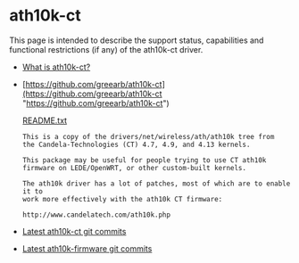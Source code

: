 # ath10k-ct

This page is intended to describe the support status, capabilities and functional restrictions (if any) of the ath10k-ct driver.

- [What is ath10k-ct?](https://www.candelatech.com/ath10k.php "https://www.candelatech.com/ath10k.php")
- [https://github.com/greearb/ath10k-ct](https://github.com/greearb/ath10k-ct "https://github.com/greearb/ath10k-ct")
  
  [README.txt](https://github.com/greearb/ath10k-ct/blob/master/README.txt)
  
  ```
  This is a copy of the drivers/net/wireless/ath/ath10k tree from
  the Candela-Technologies (CT) 4.7, 4.9, and 4.13 kernels.
   
  This package may be useful for people trying to use CT ath10k
  firmware on LEDE/OpenWRT, or other custom-built kernels.
   
  The ath10k driver has a lot of patches, most of which are to enable it to
  work more effectively with the ath10k CT firmware:
   
  http://www.candelatech.com/ath10k.php
  ```
- [Latest ath10k-ct git commits](https://git.openwrt.org/?p=openwrt%2Fopenwrt.git&a=search&h=HEAD&st=commit&s=ath10k-ct "https://git.openwrt.org/?p=openwrt%2Fopenwrt.git&a=search&h=HEAD&st=commit&s=ath10k-ct")
- [Latest ath10k-firmware git commits](https://git.openwrt.org/?p=openwrt%2Fopenwrt.git&a=search&h=HEAD&st=commit&s=ath10k-firmware "https://git.openwrt.org/?p=openwrt%2Fopenwrt.git&a=search&h=HEAD&st=commit&s=ath10k-firmware")
